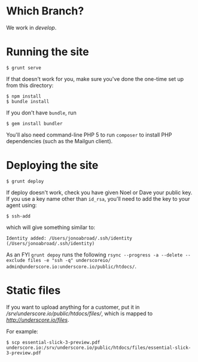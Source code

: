 # Which Branch?

We work in _develop_.

# Running the site

    $ grunt serve

If that doesn't work for you, make sure you've done the one-time set up from this directory:

    $ npm install
    $ bundle install

If you don't have `bundle`, run

    $ gem install bundler

You'll also need command-line PHP 5 to run `composer` to install PHP dependencies (such as the Mailgun client).

# Deploying the site

    $ grunt deploy

If deploy doesn't work, check you have given Noel or Dave your public key. If you use a key name other than `id_rsa`, you'll need to add the key to your agent using:

```
$ ssh-add
```
which will give something similar to:

```
Identity added: /Users/jonoabroad/.ssh/identity (/Users/jonoabroad/.ssh/identity)
```

As an FYI `grunt depoy` runs the following `rsync --progress -a --delete --exclude files -e "ssh -q" underscoreio/ admin@underscore.io:underscore.io/public/htdocs/`.


# Static files

If you want to upload anything for a customer, put it in _/srv/underscore.io/public/htdocs/files/_, which is mapped to _http://underscore.io/files_.

For example:

    $ scp essential-slick-3-preview.pdf  underscore.io:/srv/underscore.io/public/htdocs/files/essential-slick-3-preview.pdf
